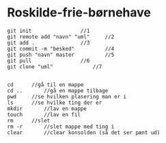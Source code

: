 # Roskilde-frie-børnehave


	git init				//1
	git remote add "navn" "uml"		//2
	git add .				//3
	git commit -m "besked"			//4
	git push "navn" master			//5
	git pull				//6
	git clone "uml"				//7


	cd		//gå til en mappe
	cd ..		//gå en mappe tilbage
	pwd		//se hvilken plasering man er i
	ls		//se hvilke ting der er 
	mkdir		//lav en mappe	
	touch		//lav en fil
	rm		//slet
	rm -r		//slet mappe med ting i
	clear		//clear konsolden (så det ser pænt ud)
